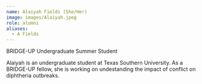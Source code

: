```yaml
---
name: Alaiyah Fields (She/Her)
image: images/Alaiyah.jpeg
role: alumni
aliases:
  - A Fields
---
```


BRIDGE-UP Undergraduate Summer Student

Alaiyah is an undergraduate student at Texas Southern University. As a BRIDGE-UP fellow, she is working on undestanding the impact of conflict on diphtheria outbreaks. 
